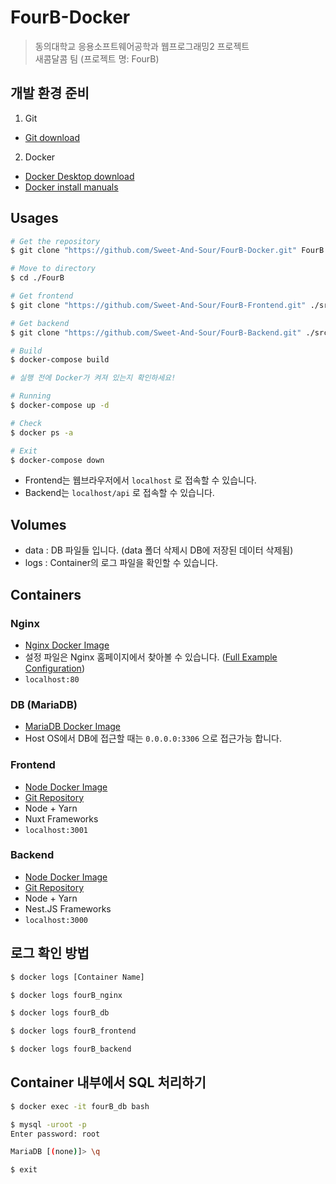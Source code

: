# FourB-Docker

> 동의대학교 응용소프트웨어공학과 웹프로그래밍2 프로젝트  
> 새콤달콤 팀 (프로젝트 명: FourB)  

## 개발 환경 준비
1. Git
  - [Git download](https://git-scm.com/downloads)
2. Docker
  - [Docker Desktop download](https://www.docker.com/products/docker-desktop/)
  - [Docker install manuals](https://docs.docker.com/engine/install/)

## Usages
```bash
# Get the repository
$ git clone "https://github.com/Sweet-And-Sour/FourB-Docker.git" FourB

# Move to directory
$ cd ./FourB

# Get frontend
$ git clone "https://github.com/Sweet-And-Sour/FourB-Frontend.git" ./src/Frontend

# Get backend
$ git clone "https://github.com/Sweet-And-Sour/FourB-Backend.git" ./src/Backend

# Build
$ docker-compose build
```

```bash
# 실행 전에 Docker가 켜져 있는지 확인하세요!

# Running
$ docker-compose up -d

# Check
$ docker ps -a

# Exit
$ docker-compose down
```

- Frontend는 웹브라우저에서 `localhost` 로 접속할 수 있습니다.
- Backend는 `localhost/api` 로 접속할 수 있습니다.

## Volumes
- data : DB 파일들 입니다. (data 폴더 삭제시 DB에 저장된 데이터 삭제됨)
- logs : Container의 로그 파일을 확인할 수 있습니다.

## Containers
### Nginx
- [Nginx Docker Image](https://hub.docker.com/_/nginx)
- 설정 파일은 Nginx 홈페이지에서 찾아볼 수 있습니다. ([Full Example Configuration](https://www.nginx.com/resources/wiki/start/topics/examples/full/))
- `localhost:80`

### DB (MariaDB)
- [MariaDB Docker Image](https://hub.docker.com/_/mariadb)
- Host OS에서 DB에 접근할 때는 `0.0.0.0:3306` 으로 접근가능 합니다.

### Frontend
- [Node Docker Image](https://hub.docker.com/_/node)
- [Git Repository](https://github.com/Sweet-And-Sour/FourB-Frontend)
- Node + Yarn
- Nuxt Frameworks
- `localhost:3001`

### Backend
- [Node Docker Image](https://hub.docker.com/_/node)
- [Git Repository](https://github.com/Sweet-And-Sour/FourB-Backend)
- Node + Yarn
- Nest.JS Frameworks
- `localhost:3000`

## 로그 확인 방법
```bash
$ docker logs [Container Name]
```

```bash
$ docker logs fourB_nginx

$ docker logs fourB_db

$ docker logs fourB_frontend

$ docker logs fourB_backend
```

## Container 내부에서 SQL 처리하기
```bash
$ docker exec -it fourB_db bash

$ mysql -uroot -p
Enter password: root

MariaDB [(none)]> \q

$ exit
```
